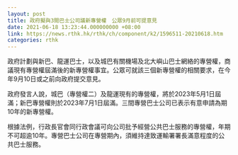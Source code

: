```yaml
---
layout: post
title: 政府擬與3間巴士公司議新專營權　公眾9月前可提意見
date: 2021-06-18 13:23:44.000000000 +08:00
link: https://news.rthk.hk/rthk/ch/component/k2/1596511-20210618.htm
categories: rthk
---
```


政府計劃與新巴、龍運巴士，以及城巴有關機場及北大嶼山巴士網絡的專營權，商議現有專營權屆滿後的新專營權事宜。公眾可就該三個新專營權的相關要求，在今年9月10日或之前向政府提交意見。
 
政府發言人說，城巴（專營權二）及龍運現有的專營權，將於2023年5月1日屆滿；新巴專營權則於2023年7月1日屆滿。三間專營巴士公司已表示有意申請為期10年的新專營權。

根據法例，行政長官會同行政會議可向公司批予經營公共巴士服務的專營權，年期不可超逾10年。專營巴士公司在專營期內，須維持達致運輸署署長滿意程度的公共巴士服務。
